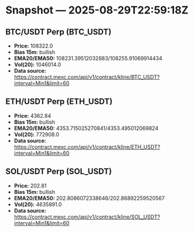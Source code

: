 # Snapshot — 2025-08-29T22:59:18Z

## BTC/USDT Perp (BTC_USDT)
- **Price:** 108322.0
- **Bias 15m:** bullish
- **EMA20/EMA50:** 108231.39512032883/108255.91069914434
- **Vol(20):** 1046014.0
- **Data source:** https://contract.mexc.com/api/v1/contract/kline/BTC_USDT?interval=Min1&limit=60

## ETH/USDT Perp (ETH_USDT)
- **Price:** 4362.84
- **Bias 15m:** bullish
- **EMA20/EMA50:** 4353.715025270841/4353.495012069824
- **Vol(20):** 772908.0
- **Data source:** https://contract.mexc.com/api/v1/contract/kline/ETH_USDT?interval=Min1&limit=60

## SOL/USDT Perp (SOL_USDT)
- **Price:** 202.81
- **Bias 15m:** bullish
- **EMA20/EMA50:** 202.8086072338646/202.86892259520567
- **Vol(20):** 4635891.0
- **Data source:** https://contract.mexc.com/api/v1/contract/kline/SOL_USDT?interval=Min1&limit=60
